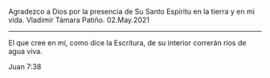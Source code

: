 
Agradezco a Dios por la presencia de Su Santo Espíritu en la tierra y 
en mi vida. 
  Vladimir Támara Patiño. 02.May.2021

-----

El que cree en mí, como dice la Escritura, de su interior correrán ríos de
agua viva.

Juan 7:38
